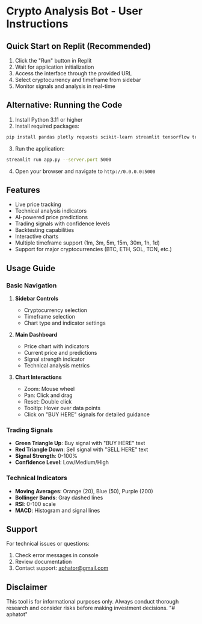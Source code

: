 
# Crypto Analysis Bot - User Instructions

## Quick Start on Replit (Recommended)
1. Click the "Run" button in Replit
2. Wait for application initialization
3. Access the interface through the provided URL
4. Select cryptocurrency and timeframe from sidebar
5. Monitor signals and analysis in real-time

## Alternative: Running the Code
1. Install Python 3.11 or higher
2. Install required packages:
```bash
pip install pandas plotly requests scikit-learn streamlit tensorflow trafilatura yfinance
```
3. Run the application:
```bash
streamlit run app.py --server.port 5000
```
4. Open your browser and navigate to `http://0.0.0.0:5000`

## Features
- Live price tracking
- Technical analysis indicators
- AI-powered price predictions
- Trading signals with confidence levels
- Backtesting capabilities
- Interactive charts
- Multiple timeframe support (1m, 3m, 5m, 15m, 30m, 1h, 1d)
- Support for major cryptocurrencies (BTC, ETH, SOL, TON, etc.)

## Usage Guide

### Basic Navigation
1. **Sidebar Controls**
   - Cryptocurrency selection
   - Timeframe selection
   - Chart type and indicator settings

2. **Main Dashboard**
   - Price chart with indicators
   - Current price and predictions
   - Signal strength indicator
   - Technical analysis metrics

3. **Chart Interactions**
   - Zoom: Mouse wheel
   - Pan: Click and drag
   - Reset: Double click
   - Tooltip: Hover over data points
   - Click on "BUY HERE" signals for detailed guidance

### Trading Signals
- **Green Triangle Up**: Buy signal with "BUY HERE" text
- **Red Triangle Down**: Sell signal with "SELL HERE" text
- **Signal Strength**: 0-100%
- **Confidence Level**: Low/Medium/High

### Technical Indicators
- **Moving Averages**: Orange (20), Blue (50), Purple (200)
- **Bollinger Bands**: Gray dashed lines
- **RSI**: 0-100 scale
- **MACD**: Histogram and signal lines

## Support
For technical issues or questions:
1. Check error messages in console
2. Review documentation
3. Contact support: aphator@gmail.com

## Disclaimer
This tool is for informational purposes only. Always conduct thorough research and consider risks before making investment decisions.
"# aphatot" 
